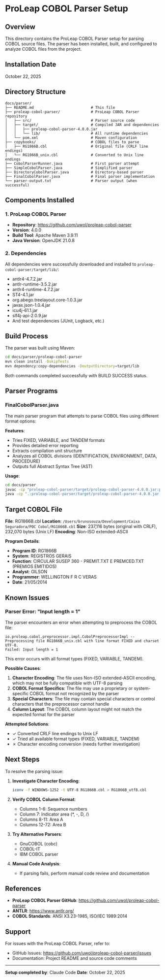 # ProLeap COBOL Parser Setup

## Overview

This directory contains the ProLeap COBOL Parser setup for parsing COBOL source files. The parser has been installed, built, and configured to analyze COBOL files from the project.

## Installation Date

October 22, 2025

## Directory Structure

```
docs/parser/
├── README.md                          # This file
├── proleap-cobol-parser/              # ProLeap COBOL Parser repository
│   ├── src/                           # Parser source code
│   ├── target/                        # Compiled JAR and dependencies
│   │   ├── proleap-cobol-parser-4.0.0.jar
│   │   └── lib/                       # All runtime dependencies
│   └── pom.xml                        # Maven configuration
├── copybooks/                         # COBOL files to parse
│   ├── RG1866B.cbl                    # Original file (CRLF line endings)
│   └── RG1866B_unix.cbl               # Converted to Unix line endings
├── CobolParserRunner.java             # First parser attempt
├── SimpleCobolParser.java             # Simplified parser
├── DirectoryCobolParser.java          # Directory-based parser
├── FinalCobolParser.java              # Final parser implementation
└── parser-output.txt                  # Parser output (when successful)
```

## Components Installed

### 1. ProLeap COBOL Parser
- **Repository**: https://github.com/uwol/proleap-cobol-parser
- **Version**: 4.0.0
- **Build Tool**: Apache Maven 3.9.11
- **Java Version**: OpenJDK 21.0.8

### 2. Dependencies
All dependencies were successfully downloaded and installed to `proleap-cobol-parser/target/lib/`:
- antlr4-4.7.2.jar
- antlr-runtime-3.5.2.jar
- antlr4-runtime-4.7.2.jar
- ST4-4.1.jar
- org.abego.treelayout.core-1.0.3.jar
- javax.json-1.0.4.jar
- icu4j-61.1.jar
- slf4j-api-2.0.9.jar
- And test dependencies (JUnit, Logback, etc.)

## Build Process

The parser was built using Maven:

```bash
cd docs/parser/proleap-cobol-parser
mvn clean install -DskipTests
mvn dependency:copy-dependencies -DoutputDirectory=target/lib
```

Both commands completed successfully with BUILD SUCCESS status.

## Parser Programs

### FinalCobolParser.java

The main parser program that attempts to parse COBOL files using different format options:

**Features**:
- Tries FIXED, VARIABLE, and TANDEM formats
- Provides detailed error reporting
- Extracts compilation unit structure
- Analyzes all COBOL divisions (IDENTIFICATION, ENVIRONMENT, DATA, PROCEDURE)
- Outputs full Abstract Syntax Tree (AST)

**Usage**:
```bash
cd docs/parser
javac -cp "proleap-cobol-parser/target/proleap-cobol-parser-4.0.0.jar:proleap-cobol-parser/target/lib/*" FinalCobolParser.java
java -cp ".:proleap-cobol-parser/target/proleap-cobol-parser-4.0.0.jar:proleap-cobol-parser/target/lib/*" FinalCobolParser
```

## Target COBOL File

**File**: RG1866B.cbl
**Location**: `/Users/brunosouza/Development/Caixa Seguradora/POC Cobol/RG1866B.cbl`
**Size**: 237,116 bytes (original with CRLF), 232,070 bytes (Unix LF)
**Encoding**: Non-ISO extended-ASCII

**Program Details**:
- **Program ID**: RG1866B
- **System**: REGISTROS GERAIS
- **Function**: CIRCULAR SUSEP 360 - PREMIT.TXT E PREMCED.TXT (PREMIOS EMITIDOS)
- **Analyst**: GILSON
- **Programmer**: WELLINGTON F R C VERAS
- **Date**: 21/05/2014

## Known Issues

### Parser Error: "Input length = 1"

The parser encounters an error when attempting to preprocess the COBOL file:

```
io.proleap.cobol.preprocessor.impl.CobolPreprocessorImpl --
Preprocessing file RG1866B_unix.cbl with line format FIXED and charset UTF-8.
Failed: Input length = 1
```

This error occurs with all format types (FIXED, VARIABLE, TANDEM).

**Possible Causes**:
1. **Character Encoding**: The file uses Non-ISO extended-ASCII encoding, which may not be fully compatible with UTF-8 parsing
2. **COBOL Format Specifics**: The file may use a proprietary or system-specific COBOL format not recognized by the parser
3. **Special Characters**: The file may contain special characters or control characters that the preprocessor cannot handle
4. **Column Layout**: The COBOL column layout might not match the expected format for the parser

**Attempted Solutions**:
- ✓ Converted CRLF line endings to Unix LF
- ✓ Tried all available format types (FIXED, VARIABLE, TANDEM)
- ✗ Character encoding conversion (needs further investigation)

## Next Steps

To resolve the parsing issue:

1. **Investigate Character Encoding**:
   ```bash
   iconv -f WINDOWS-1252 -t UTF-8 RG1866B.cbl > RG1866B_utf8.cbl
   ```

2. **Verify COBOL Column Format**:
   - Columns 1-6: Sequence numbers
   - Column 7: Indicator area (*, -, D, /)
   - Columns 8-11: Area A
   - Columns 12-72: Area B

3. **Try Alternative Parsers**:
   - GnuCOBOL (cobc)
   - COBOL-IT
   - IBM COBOL parser

4. **Manual Code Analysis**:
   - If parsing fails, perform manual code review and documentation

## References

- **ProLeap COBOL Parser GitHub**: https://github.com/uwol/proleap-cobol-parser
- **ANTLR**: https://www.antlr.org/
- **COBOL Standards**: ANSI X3.23-1985, ISO/IEC 1989:2014

## Support

For issues with the ProLeap COBOL Parser, refer to:
- GitHub Issues: https://github.com/uwol/proleap-cobol-parser/issues
- Documentation: Project README and source code comments

---

**Setup completed by**: Claude Code
**Date**: October 22, 2025
